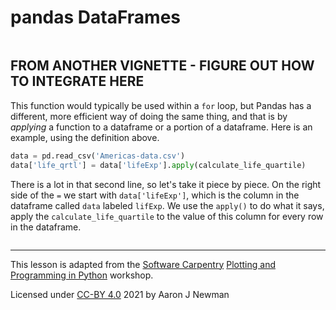 # pandas DataFrames


```python

```

## FROM ANOTHER VIGNETTE - FIGURE OUT HOW TO INTEGRATE HERE
This function would typically be used within a `for` loop, but Pandas has
a different, more efficient way of doing the same thing, and that is by
*applying* a function to a dataframe or a portion of a dataframe.  Here
is an example, using the definition above.

~~~python
data = pd.read_csv('Americas-data.csv')
data['life_qrtl'] = data['lifeExp'].apply(calculate_life_quartile)
~~~

There is a lot in that second line, so let's take it piece by piece. On the right side of the `=` we start with `data['lifeExp']`, which is the column in the dataframe called `data` labeled `lifExp`.  We use the  `apply()` to do what it says, apply the `calculate_life_quartile` to the value of this column for every row in the dataframe.



```python

```

---
This lesson is adapted from the [Software Carpentry](https://software-carpentry.org/lessons/) [Plotting and Programming in Python](http://swcarpentry.github.io/python-novice-gapminder/) workshop. 

Licensed under [CC-BY 4.0](https://creativecommons.org/licenses/by/4.0/) 2021 by Aaron J Newman
